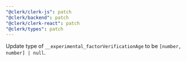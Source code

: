 ```yaml
---
"@clerk/clerk-js": patch
"@clerk/backend": patch
"@clerk/clerk-react": patch
"@clerk/types": patch
---
```


Update type of `__experimental_factorVerificationAge` to be `[number, number] | null`.
